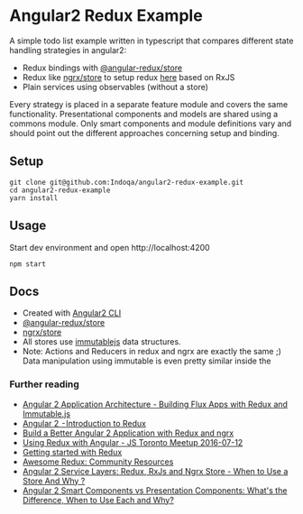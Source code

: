 # Angular2 Redux Example 
A simple todo list example written in typescript that compares different state handling strategies in angular2:

  * Redux bindings with [@angular-redux/store](https://github.com/angular-redux/store)
  * Redux like [ngrx/store](https://github.com/angular-redux/store) to setup redux [here](src/app/todos/todos.module.ts) based on RxJS 
  * Plain services using observables (without a store)
  
Every strategy is placed in a separate feature module and covers the same functionality. Presentational components and models are shared using a commons module. Only smart components and module definitions vary and should point out the different approaches concerning setup and binding. 
  
## Setup
```
git clone git@github.com:Indoqa/angular2-redux-example.git
cd angular2-redux-example
yarn install
```

## Usage
Start dev environment and open http://localhost:4200
```
npm start
```

## Docs

  * Created with [Angular2 CLI](https://angular.io/docs/ts/latest/cli-quickstart.html)
  * [@angular-redux/store](https://github.com/angular-redux/store) 
  * [ngrx/store](https://github.com/ngrx/store)
  * All stores use [immutablejs](https://facebook.github.io/immutable-js/) data structures.
  * Note: Actions and Reducers in redux and ngrx are exactly the same ;) Data manipulation using immutable is even pretty similar inside the 

### Further reading
  * [Angular 2 Application Architecture - Building Flux Apps with Redux and Immutable.js](http://blog.angular-university.io/angular-2-application-architecture-building-flux-like-apps-using-redux-and-immutable-js-js/)
  * [Angular 2  - Introduction to Redux](https://medium.com/google-developer-experts/angular-2-introduction-to-redux-1cf18af27e6e)
  * [Build a Better Angular 2 Application with Redux and ngrx](http://onehungrymind.com/build-better-angular-2-application-redux-ngrx/)
  * [Using Redux with Angular - JS Toronto Meetup 2016-07-12](https://www.youtube.com/watch?v=s4xr2avwv3s)
  * [Getting started with Redux](https://egghead.io/courses/getting-started-with-redux)
  * [Awesome Redux: Community Resources](https://github.com/xgrommx/awesome-redux)
  * [Angular 2 Service Layers: Redux, RxJs and Ngrx Store - When to Use a Store And Why ?](http://blog.angular-university.io/angular-2-redux-ngrx-rxjs/)
  * [Angular 2 Smart Components vs Presentation Components: What's the Difference, When to Use Each and Why?](http://blog.angular-university.io/angular-2-smart-components-vs-presentation-components-whats-the-difference-when-to-use-each-and-why/)

